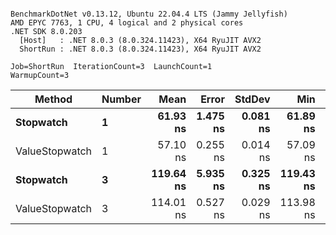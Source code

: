 ```

BenchmarkDotNet v0.13.12, Ubuntu 22.04.4 LTS (Jammy Jellyfish)
AMD EPYC 7763, 1 CPU, 4 logical and 2 physical cores
.NET SDK 8.0.203
  [Host]   : .NET 8.0.3 (8.0.324.11423), X64 RyuJIT AVX2
  ShortRun : .NET 8.0.3 (8.0.324.11423), X64 RyuJIT AVX2

Job=ShortRun  IterationCount=3  LaunchCount=1  
WarmupCount=3  

```
| Method         | Number | Mean      | Error    | StdDev   | Min       | Max       | Gen0   | Allocated |
|--------------- |------- |----------:|---------:|---------:|----------:|----------:|-------:|----------:|
| **Stopwatch**      | **1**      |  **61.93 ns** | **1.475 ns** | **0.081 ns** |  **61.89 ns** |  **62.03 ns** | **0.0005** |      **40 B** |
| ValueStopwatch | 1      |  57.10 ns | 0.255 ns | 0.014 ns |  57.09 ns |  57.12 ns |      - |         - |
| **Stopwatch**      | **3**      | **119.64 ns** | **5.935 ns** | **0.325 ns** | **119.43 ns** | **120.01 ns** | **0.0005** |      **40 B** |
| ValueStopwatch | 3      | 114.01 ns | 0.527 ns | 0.029 ns | 113.98 ns | 114.04 ns |      - |         - |
